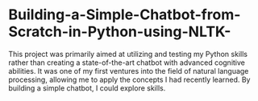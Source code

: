 # Building-a-Simple-Chatbot-from-Scratch-in-Python-using-NLTK-
This project was primarily aimed at utilizing and testing my Python skills rather than creating a state-of-the-art chatbot with advanced cognitive abilities. It was one of my first ventures into the field of natural language processing, allowing me to apply the concepts I had recently learned. By building a simple chatbot, I could explore  skills.
